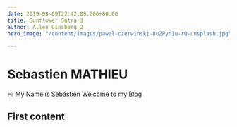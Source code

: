 ```yaml
---
date: 2019-08-09T22:42:09.000+00:00
title: Sunflower Sutra 3
author: Allen Ginsberg 2
hero_image: "/content/images/pawel-czerwinski-8uZPynIu-rQ-unsplash.jpg"

---
```


# Sebastien MATHIEU
Hi My Name is Sebastien Welcome to my Blog 

## First content